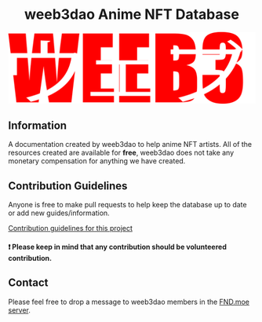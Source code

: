 <div align="center">

# weeb3dao Anime NFT Database

![alt text](https://github.com/shinjurou/weeb3dao-docs/blob/main/src/Imgs/weeb3Logo.svg)

</div>

## Information

A documentation created by weeb3dao to help anime NFT artists. All of the resources created are available for <b>free</b>, weeb3dao does not take any monetary compensation for anything we have created.

## Contribution Guidelines

Anyone is free to make pull requests to help keep the database up to date or add new guides/information.

[Contribution guidelines for this project](guidelines/CONTRIBUTING.md)

#### ❗ Please keep in mind that any contribution should be volunteered contribution.

## Contact

Please feel free to drop a message to weeb3dao members in the [FND.moe server](https://discord.gg/fndmoe).
